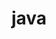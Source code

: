 ---
title: "java"
layout: category
permalink: /categories/study/java
author_profile: true
taxonomy: java
---